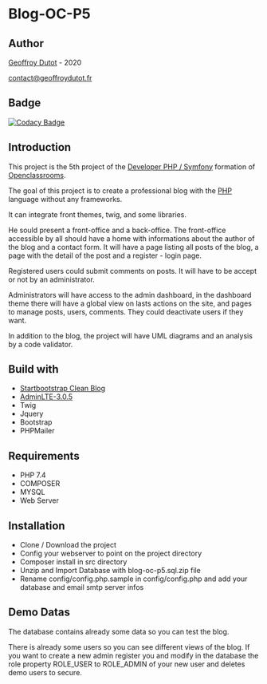# Blog-OC-P5
## Author
[Geoffroy Dutot](https://geoffroydutot.fr)  - 2020 

[contact@geoffroydutot.fr](mailto:contact@geoffroydutot.fr)
## Badge  
[![Codacy Badge](https://app.codacy.com/project/badge/Grade/7559db47910840918df497861da87831)](https://www.codacy.com/gh/GeoffroyDutot/Blog-OC-P5/dashboard?utm_source=github.com&amp;utm_medium=referral&amp;utm_content=GeoffroyDutot/Blog-OC-P5&amp;utm_campaign=Badge_Grade)
## Introduction

This project is the 5th project of the [Developer PHP / Symfony](https://openclassrooms.com/fr/paths/59-developpeur-dapplication-php-symfony) formation of [Openclassrooms](https://openclassrooms.com/).  

The goal of this project is to create a professional blog with the [PHP](https://www.php.net/manual/en/intro-whatis.php) language without any frameworks.  

It can integrate front themes, twig, and some libraries. 

He sould present a front-office and a back-office. The front-office accessible by all should have a home with informations about the author of the blog and a contact form. It will have a page listing all posts of the blog, a page with the detail of the post and a register - login page.  

Registered users could submit comments on posts. It will have to be accept or not by an administrator.  

Administrators will have access to the admin dashboard, in the dashboard theme there will have a global view on lasts actions on the site, and pages to manage posts, users, comments. They could deactivate users if they want.

In addition to the blog, the project will have UML diagrams and an analysis by a code validator. 

## Build with 

- [Startbootstrap Clean Blog](https://github.com/startbootstrap/startbootstrap-clean-blog)
- [AdminLTE-3.0.5](https://adminlte.io/themes/v3/)
- Twig
- Jquery
- Bootstrap
- PHPMailer
## Requirements 

- PHP 7.4
- COMPOSER
- MYSQL
- Web Server

## Installation

- Clone / Download the project
- Config your webserver to point on the project directory
- Composer install in src directory
- Unzip and Import Database with blog-oc-p5.sql.zip file
- Rename config/config.php.sample in config/config.php and add your database and email smtp server infos

## Demo Datas 
The database contains already some data so you can test the blog.

There is already some users so you can see different views of the blog. If you want to create a new admin register you and modify in the database the role property ROLE_USER to ROLE_ADMIN of your new user and deletes demo users to secure.
